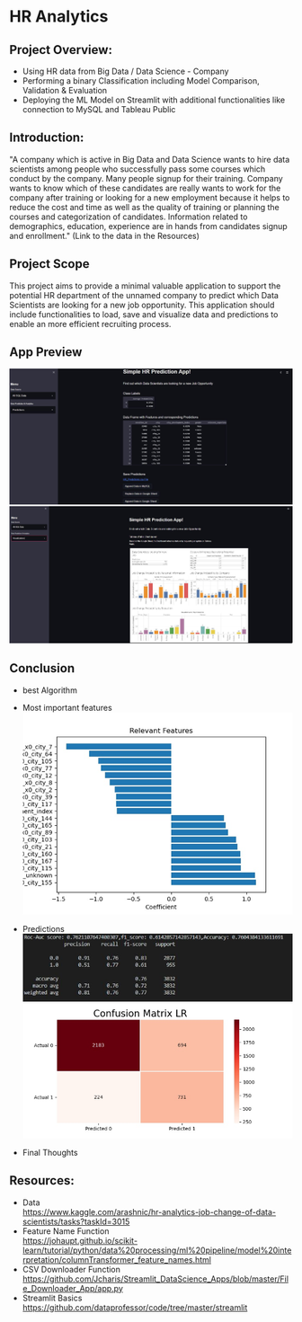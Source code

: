 # HR Analytics

## Project Overview:

* Using HR data from Big Data / Data Science - Company  
* Performing a binary Classification including Model Comparison, Validation & Evaluation 
* Deploying the ML Model on Streamlit with additional functionalities like connection to MySQL and Tableau Public


## Introduction:

"A company which is active in Big Data and Data Science wants to hire data scientists among people who successfully pass some courses which conduct by the company. Many people signup for their training. Company wants to know which of these candidates are really wants to work for the company after training or looking for a new employment because it helps to reduce the cost and time as well as the quality of training or planning the courses and categorization of candidates. Information related to demographics, education, experience are in hands from candidates signup and enrollment." (Link to the data in the Resources)


## Project Scope

This project aims to provide a minimal valuable application to support the potential HR department of the unnamed company to predict which Data Scientists are looking for a new job opportunity. This application should include functionalities to load, save and visualize data and predictions to enable an more efficient recruiting process.

## App Preview

![Streamlit App Overview](https://github.com/Reik96/HR_Analytics/blob/master/pictures/Streamlit_Page1.JPG)
![Streamlit App Tableau Integration](https://github.com/Reik96/HR_Analytics/blob/master/pictures/Streamlit_Tableau.JPG)



## Conclusion
* best Algorithm

* Most important features
![Feature Importance](https://github.com/Reik96/HR_Analytics/blob/master/pictures/Feature_Importance.jpeg)
* Predictions
![Classification Report](https://github.com/Reik96/HR_Analytics/blob/master/pictures/Classification_Report.JPG)
![Confusion Matrix](https://github.com/Reik96/HR_Analytics/blob/master/pictures/Confusion_Matrix.jpeg)
* Final Thoughts

## Resources: 
* Data<br>
https://www.kaggle.com/arashnic/hr-analytics-job-change-of-data-scientists/tasks?taskId=3015<br>
* Feature Name Function <br>
https://johaupt.github.io/scikit-learn/tutorial/python/data%20processing/ml%20pipeline/model%20interpretation/columnTransformer_feature_names.html<br>
* CSV Downloader Function <br>
https://github.com/Jcharis/Streamlit_DataScience_Apps/blob/master/File_Downloader_App/app.py
* Streamlit Basics<br>
https://github.com/dataprofessor/code/tree/master/streamlit
